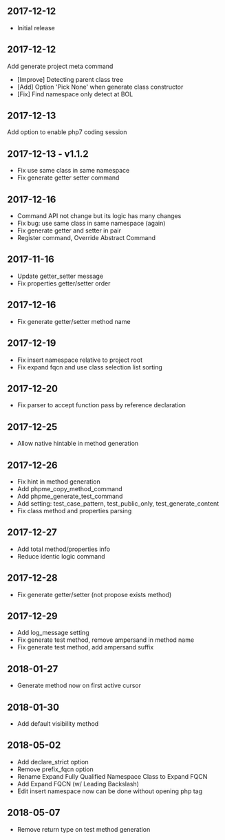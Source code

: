 ## 2017-12-12

- Initial release

## 2017-12-12

Add generate project meta command

- [Improve] Detecting parent class tree
- [Add] Option 'Pick None' when generate class constructor
- [Fix] Find namespace only detect at BOL

## 2017-12-13

Add option to enable php7 coding session

## 2017-12-13 - v1.1.2

- Fix use same class in same namespace
- Fix generate getter setter command

## 2017-12-16

- Command API not change but its logic has many changes
- Fix bug: use same class in same namespace (again)
- Fix generate getter and setter in pair
- Register command, Override Abstract Command

## 2017-11-16

- Update getter_setter message
- Fix properties getter/setter order

## 2017-12-16

- Fix generate getter/setter method name

## 2017-12-19

- Fix insert namespace relative to project root
- Fix expand fqcn and use class selection list sorting

## 2017-12-20

- Fix parser to accept function pass by reference declaration

## 2017-12-25

- Allow native hintable in method generation

## 2017-12-26

- Fix hint in method generation
- Add phpme_copy_method_command
- Add phpme_generate_test_command
- Add setting: test_case_pattern, test_public_only, test_generate_content
- Fix class method and properties parsing

## 2017-12-27

- Add total method/properties info
- Reduce identic logic command

## 2017-12-28

- Fix generate getter/setter (not propose exists method)

## 2017-12-29

- Add log_message setting
- Fix generate test method, remove ampersand in method name
- Fix generate test method, add ampersand suffix

## 2018-01-27

- Generate method now on first active cursor

## 2018-01-30

- Add default visibility method

## 2018-05-02

- Add declare_strict option
- Remove prefix_fqcn option
- Rename Expand Fully Qualified Namespace Class to Expand FQCN
- Add Expand FQCN (w/ Leading Backslash)
- Edit insert namespace now can be done without opening php tag

## 2018-05-07

- Remove return type on test method generation